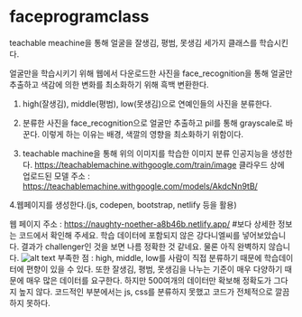 # faceprogramclass
teachable meachine을 통해 얼굴을 잘생김, 평범, 못생김 세가지 클래스를 학습시킨다.

얼굴만을 학습시키기 위해 웹에서 다운로드한 사진을 face_recognition을 통해 얼굴만 추출하고 색감에 의한 변화를 최소화하기 위해 흑백 변환한다.

1. high(잘생김), middle(평범), low(못생김)으로 연예인들의 사진을 분류한다. 

2. 분류한 사진을 face_recognition으로 얼굴만 추출하고 pil를 통해 grayscale로 바꾼다.
이렇게 하는 이유는 배경, 색깔의 영향을 최소화하기 위함이다.

3. teachable machine을 통해 위의 이미지를 학습한 이미지 분류 인공지능을 생성한다.
https://teachablemachine.withgoogle.com/train/image
클라우드 상에 업로드된 모델 주소 : https://teachablemachine.withgoogle.com/models/AkdcNn9tB/

4.웹페이지를 생성한다.(js, codepen, bootstrap, netlify 등을 활용)

웹 페이지 주소 : https://naughty-noether-a8b46b.netlify.app/
#보다 상세한 정보는 코드에서 확인해 주세요.
학습 데이터에 포함되지 않은 강다니엘씨를 넣어보았습니다.
결과가 challenger인 것을 보면 나름 정확한 것 같네요.
물론 아직 완벽하지 않습니다.
![alt text](https://dltbwoddl.github.io/faceprogramclass/result.png)
부족한 점 : high, middle, low를 사람이 직접 분류하기 때문에 학습데이터에 편향이 있을 수 있다.
또한 잘생김, 평범, 못생김을 나누는 기준이 매우 다양하기 때문에 매우 많은 데이터를 요구한다. 하지만 500여개의 데이터만 확보해 정확도가 그다지 높지 않다.
코드적인 부분에서는 js, css를 분류하지 못했고 코드가 전체적으로 깔끔하지 못하다.
